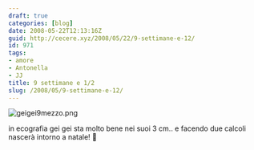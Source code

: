 ```yaml
---
draft: true
categories: [blog]
date: 2008-05-22T12:13:16Z
guid: http://cecere.xyz/2008/05/22/9-settimane-e-12/
id: 971
tags:
- amore
- Antonella
- JJ
title: 9 settimane e 1/2
slug: /2008/05/9-settimane-e-12/
---
```


![geigei9mezzo.png](http://cecere.xyz/wp-content/uploads/sites/3/2008/05/geigei9mezzo.png)

in ecografia gei gei sta molto bene nei suoi 3 cm.. e facendo due calcoli nascerà intorno a natale! 🙂